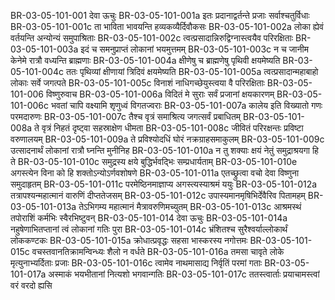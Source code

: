 BR-03-05-101-001	देवा ऊचुः
BR-03-05-101-001a	इतः प्रदानाद्वर्तन्ते प्रजाः सर्वाश्चतुर्विधाः
BR-03-05-101-001c	ता भाविता भावयन्ति हव्यकव्यैर्दिवौकसः
BR-03-05-101-002a	लोका ह्येवं वर्तयन्ति अन्योन्यं समुपाश्रिताः
BR-03-05-101-002c	त्वत्प्रसादान्निरुद्विग्नास्त्वयैव परिरक्षिताः
BR-03-05-101-003a	इदं च समनुप्राप्तं लोकानां भयमुत्तमम्
BR-03-05-101-003c	न च जानीम केनेमे रात्रौ वध्यन्ति ब्राह्मणाः
BR-03-05-101-004a	क्षीणेषु च ब्राह्मणेषु पृथिवी क्षयमेष्यति
BR-03-05-101-004c	ततः पृथिव्यां क्षीणायां त्रिदिवं क्षयमेष्यति
BR-03-05-101-005a	त्वत्प्रसादान्महाबाहो लोकाः सर्वे जगत्पते
BR-03-05-101-005c	विनाशं नाधिगच्छेयुस्त्वया वै परिरक्षिताः
BR-03-05-101-006	विष्णुरुवाच
BR-03-05-101-006a	विदितं मे सुराः सर्वं प्रजानां क्षयकारणम्
BR-03-05-101-006c	भवतां चापि वक्ष्यामि शृणुध्वं विगतज्वराः
BR-03-05-101-007a	कालेय इति विख्यातो गणः परमदारुणः
BR-03-05-101-007c	तैश्च वृत्रं समाश्रित्य जगत्सर्वं प्रबाधितम्
BR-03-05-101-008a	ते वृत्रं निहतं दृष्ट्वा सहस्राक्षेण धीमता
BR-03-05-101-008c	जीवितं परिरक्षन्तः प्रविष्टा वरुणालयम्
BR-03-05-101-009a	ते प्रविश्योदधिं घोरं नक्रग्राहसमाकुलम्
BR-03-05-101-009c	उत्सादनार्थं लोकानां रात्रौ घ्नन्ति मुनीनिह
BR-03-05-101-010a	न तु शक्याः क्षयं नेतुं समुद्राश्रयगा हि ते
BR-03-05-101-010c	समुद्रस्य क्षये बुद्धिर्भवद्भिः सम्प्रधार्यताम्
BR-03-05-101-010e	अगस्त्येन विना को हि शक्तोऽन्योऽर्णवशोषणे
BR-03-05-101-011a	एतच्छ्रुत्वा वचो देवा विष्णुना समुदाहृतम्
BR-03-05-101-011c	परमेष्ठिनमाज्ञाप्य अगस्त्यस्याश्रमं ययुः
BR-03-05-101-012a	तत्रापश्यन्महात्मानं वारुणिं दीप्ततेजसम्
BR-03-05-101-012c	उपास्यमानमृषिभिर्देवैरिव पितामहम्
BR-03-05-101-013a	तेऽभिगम्य महात्मानं मैत्रावरुणिमच्युतम्
BR-03-05-101-013c	आश्रमस्थं तपोराशिं कर्मभिः स्वैरभिष्टुवन्
BR-03-05-101-014	देवा ऊचुः
BR-03-05-101-014a	नहुषेणाभितप्तानां त्वं लोकानां गतिः पुरा
BR-03-05-101-014c	भ्रंशितश्च सुरैश्वर्याल्लोकार्थं लोककण्टकः
BR-03-05-101-015a	क्रोधात्प्रवृद्धः सहसा भास्करस्य नगोत्तमः
BR-03-05-101-015c	वचस्तवानतिक्रामन्विन्ध्यः शैलो न वर्धते
BR-03-05-101-016a	तमसा चावृते लोके मृत्युनाभ्यर्दिताः प्रजाः
BR-03-05-101-016c	त्वामेव नाथमासाद्य निर्वृतिं परमां गताः
BR-03-05-101-017a	अस्माकं भयभीतानां नित्यशो भगवान्गतिः
BR-03-05-101-017c	ततस्त्वार्ताः प्रयाचामस्त्वां वरं वरदो ह्यसि
